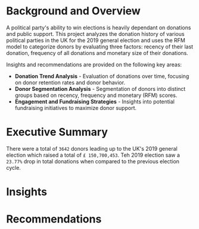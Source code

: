 # Background and Overview

A political party's ability to win elections is heavily dependant on donations and public support. This project analyzes the donation history of various political parties in the UK for the 2019 general election and uses the RFM model to categorize donors by evaluating three factors: recency of their last donation, frequency of all donations and monetary size of their donations. 

Insights and recommendations are provided on the following key areas:
- **Donation Trend Analysis** - Evaluation of donations over time, focusing on donor retention rates and donor behavior. 
- **Donor Segmentation Analysis** - Segmentation of donors into distinct groups based on recency, frequency and monetary (RFM) scores. 
- **Engagement and Fundraising Strategies** - Insights into potential fundraising initiatives to maximize donor support.

# Executive Summary
 
 There were a total of ```3642``` donors leading up to the UK's 2019 general election which raised a total of ```£ 150,700,453```. Teh 2019 election saw a ```23.77%``` drop in total donations when compared to the previous election cycle.


# Insights

# Recommendations

